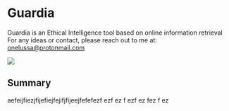 # Guardia
Guardia is an Ethical Intelligence tool based on online information retrieval
For any ideas or contact, please  reach out to me at: onelussa@protonmail.com

![](https://files.catbox.moe/rkur7l.png)

## Summary
aefeijfiezjfijefiejfejifjfijeejfefefezf
ezf
ez
f
ezf
ez
fez
f
ez
